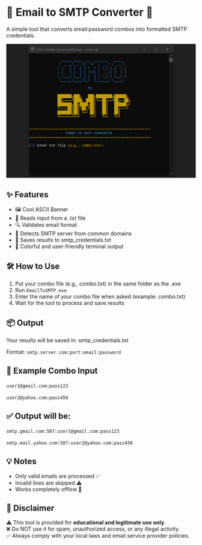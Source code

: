 📧 Email to SMTP Converter 📨
==============================

A simple tool that converts email:password combos into formatted SMTP credentials.

![Screenshot](Screenshot.png)

✨ Features
-----------
- 🖼️ Cool ASCII Banner
- 📂 Reads input from a .txt file
- 🔍 Validates email format
- 🔐 Detects SMTP server from common domains
- 📝 Saves results to smtp_credentials.txt
- 🎨 Colorful and user-friendly terminal output

🛠️ How to Use
--------------
1. Put your combo file (e.g., combo.txt) in the same folder as the .exe
2. Run `EmailToSMTP.exe`
3. Enter the name of your combo file when asked (example: combo.txt)
4. Wait for the tool to process and save results

📦 Output
---------
Your results will be saved in:
smtp_credentials.txt

Format:
`smtp.server.com:port:email:password`

📘 Example Combo Input
----------------------
`user1@gmail.com:pass123`

`user2@yahoo.com:pass456`

✅ Output will be:
----------------------
`smtp.gmail.com:587:user1@gmail.com:pass123`

`smtp.mail.yahoo.com:587:user2@yahoo.com:pass456`

💡 Notes
--------
- Only valid emails are processed ✅  
- Invalid lines are skipped ⚠️  
- Works completely offline 🔌  

📢 Disclaimer
-------------
⚠️ This tool is provided for **educational and legitimate use only**.  
❌ Do NOT use it for spam, unauthorized access, or any illegal activity.  
✅ Always comply with your local laws and email service provider policies.
